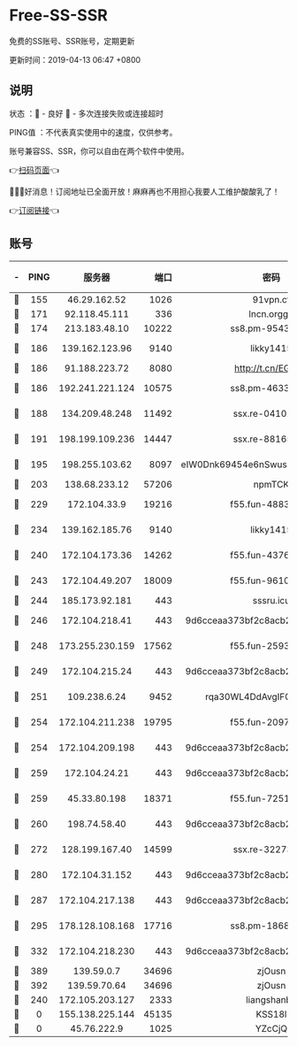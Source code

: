 # Free-SS-SSR

免费的SS账号、SSR账号，定期更新

更新时间：2019-04-13 06:47 +0800

## 说明

状态     ：🙂 - 良好 🙁 - 多次连接失败或连接超时

PING值   ：不代表真实使用中的速度，仅供参考。

账号兼容SS、SSR，你可以自由在两个软件中使用。

👉[扫码页面](https://liesauer.github.io/Free-SS-SSR/)👈

🎉🎉🎉好消息！订阅地址已全面开放！麻麻再也不用担心我要人工维护酸酸乳了！

👉[订阅链接](https://www.liesauer.net/yogurt/subscribe?ACCESS_TOKEN=DAYxR3mMaZAsaqUb)👈

## 账号

|-|PING|服务器|端口|密码|加密方式|区域|
|:----:|:----:|:-----:|-----:|:----:|:----:|:----:|
|🙂|155|46.29.162.52|1026|91vpn.cf|rc4-md5|RU|
|🙂|171|92.118.45.111|336|lncn.orgg8|rc4|JP|
|🙂|174|213.183.48.10|10222|ss8.pm-95437297|rc4-md5|RU|
|🙂|186|139.162.123.96|9140|likky1415|aes-256-cfb|JP|
|🙂|186|91.188.223.72|8080|http://t.cn/EGJIyrl|rc4-md5|RU|
|🙂|186|192.241.221.124|10575|ss8.pm-46330259|aes-256-cfb|US|
|🙂|188|134.209.48.248|11492|ssx.re-04101326|aes-256-cfb|US|
|🙂|191|198.199.109.236|14447|ssx.re-88165327|aes-256-cfb|US|
|🙂|195|198.255.103.62|8097|eIW0Dnk69454e6nSwuspv9DmS201tQ0D|aes-256-cfb|US|
|🙂|203|138.68.233.12|57206|npmTCK|rc4-md5|US|
|🙂|229|172.104.33.9|19216|f55.fun-48839243|aes-256-cfb|SG|
|🙂|234|139.162.185.76|9140|likky1415|aes-256-cfb|DE|
|🙂|240|172.104.173.36|14262|f55.fun-43767369|aes-256-cfb|SG|
|🙂|243|172.104.49.207|18009|f55.fun-96101322|aes-256-cfb|SG|
|🙂|244|185.173.92.181|443|sssru.icu|rc4-md5|RU|
|🙂|246|172.104.218.41|443|9d6cceaa373bf2c8acb22e60b6a58be6|aes-256-cfb|US|
|🙂|248|173.255.230.159|17562|f55.fun-25931401|aes-256-cfb|US|
|🙂|249|172.104.215.24|443|9d6cceaa373bf2c8acb22e60b6a58be6|aes-256-cfb|US|
|🙂|251|109.238.6.24|9452|rqa30WL4DdAvgIFG6Fs3znzTa|aes-256-cfb|FR|
|🙂|254|172.104.211.238|19795|f55.fun-20974086|aes-256-cfb|US|
|🙂|254|172.104.209.198|443|9d6cceaa373bf2c8acb22e60b6a58be6|aes-256-cfb|US|
|🙂|259|172.104.24.21|443|9d6cceaa373bf2c8acb22e60b6a58be6|aes-256-cfb|US|
|🙂|259|45.33.80.198|18371|f55.fun-72515330|aes-256-cfb|US|
|🙂|260|198.74.58.40|443|9d6cceaa373bf2c8acb22e60b6a58be6|aes-256-cfb|US|
|🙂|272|128.199.167.40|14599|ssx.re-32273729|aes-256-cfb|SG|
|🙂|280|172.104.31.152|443|9d6cceaa373bf2c8acb22e60b6a58be6|aes-256-cfb|US|
|🙂|287|172.104.217.138|443|9d6cceaa373bf2c8acb22e60b6a58be6|aes-256-cfb|US|
|🙂|295|178.128.108.168|17716|ss8.pm-18684744|aes-256-cfb|SG|
|🙂|332|172.104.218.230|443|9d6cceaa373bf2c8acb22e60b6a58be6|aes-256-cfb|US|
|🙂|389|139.59.0.7|34696|zjOusn|chacha20|IN|
|🙂|392|139.59.70.64|34696|zjOusn|chacha20|IN|
|🙂|240|172.105.203.127|2333|liangshanbo|chacha20|JP|
|🙁|0|155.138.225.144|45135|KSS18l|rc4-md5|US|
|🙁|0|45.76.222.9|1025|YZcCjQ|rc4-md5|JP|
